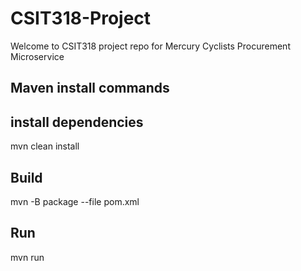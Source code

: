 # CSIT318-Project

Welcome to CSIT318 project repo for Mercury Cyclists Procurement Microservice

## Maven install commands
## install dependencies
mvn clean install

## Build
mvn -B package --file pom.xml

## Run
mvn run